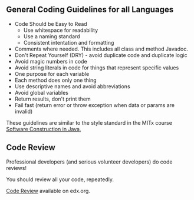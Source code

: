 ## General Coding Guidelines for all Languages

* Code Should be Easy to Read
  * Use whitespace for readability
  * Use a naming standard
  * Consistent intentation and formatting
* Comments where needed.  This includes all class and method Javadoc.
* Don't Repeat Yourself (DRY) - avoid duplicate code and duplicate logic
* Avoid magic numbers in code 
* Avoid string literals in code for things that represent specific values
* One purpose for each variable
* Each method does only one thing
* Use descriptive names and avoid abbreviations
* Avoid global variables
* Return results, don't print them
* Fail fast (return error or throw exception when data or params are invalid)


These guidelines are similar to the style standard
in the MITx course [Software Construction in Java](https://courses.edx.org/courses/course-v1:MITx+6.005.1x+3T2016/),

## Code Review

Professional developers (and serious volunteer developers) do code reviews!

You should review all your code, repeatedly.

[Code Review](https://courses.edx.org/courses/course-v1:MITx+6.005.1x+3T2016/courseware/Readings_Videos/02-Code-Review/) available on edx.org.
